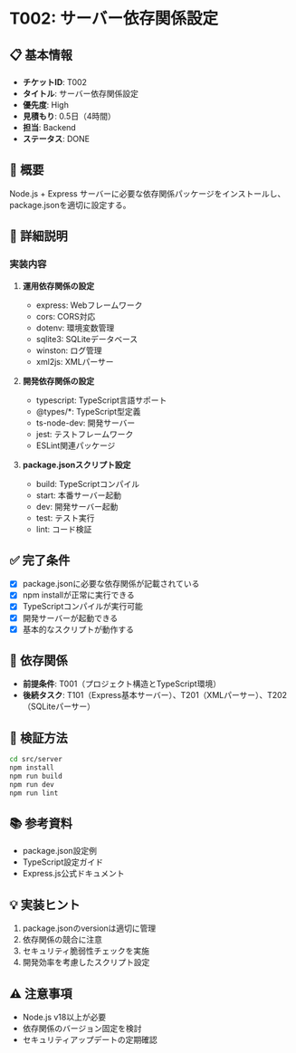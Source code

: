 # T002: サーバー依存関係設定

## 📋 基本情報
- **チケットID**: T002
- **タイトル**: サーバー依存関係設定
- **優先度**: High
- **見積もり**: 0.5日（4時間）
- **担当**: Backend
- **ステータス**: DONE

## 🎯 概要
Node.js + Express サーバーに必要な依存関係パッケージをインストールし、package.jsonを適切に設定する。

## 📝 詳細説明
### 実装内容
1. **運用依存関係の設定**
   - express: Webフレームワーク
   - cors: CORS対応
   - dotenv: 環境変数管理
   - sqlite3: SQLiteデータベース
   - winston: ログ管理
   - xml2js: XMLパーサー

2. **開発依存関係の設定**
   - typescript: TypeScript言語サポート
   - @types/*: TypeScript型定義
   - ts-node-dev: 開発サーバー
   - jest: テストフレームワーク
   - ESLint関連パッケージ

3. **package.jsonスクリプト設定**
   - build: TypeScriptコンパイル
   - start: 本番サーバー起動
   - dev: 開発サーバー起動
   - test: テスト実行
   - lint: コード検証

## ✅ 完了条件
- [x] package.jsonに必要な依存関係が記載されている
- [x] npm installが正常に実行できる
- [x] TypeScriptコンパイルが実行可能
- [x] 開発サーバーが起動できる
- [x] 基本的なスクリプトが動作する

## 🔗 依存関係
- **前提条件**: T001（プロジェクト構造とTypeScript環境）
- **後続タスク**: T101（Express基本サーバー）、T201（XMLパーサー）、T202（SQLiteパーサー）

## 🧪 検証方法
```bash
cd src/server
npm install
npm run build
npm run dev
npm run lint
```

## 📚 参考資料
- package.json設定例
- TypeScript設定ガイド
- Express.js公式ドキュメント

## 💡 実装ヒント
1. package.jsonのversionは適切に管理
2. 依存関係の競合に注意
3. セキュリティ脆弱性チェックを実施
4. 開発効率を考慮したスクリプト設定

## ⚠️ 注意事項
- Node.js v18以上が必要
- 依存関係のバージョン固定を検討
- セキュリティアップデートの定期確認
